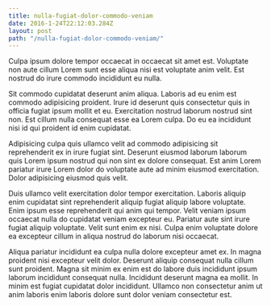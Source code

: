 ```yaml
---
title: nulla-fugiat-dolor-commodo-veniam
date: 2016-1-24T22:12:03.284Z
layout: post
path: "/nulla-fugiat-dolor-commodo-veniam/"
---
```


Culpa ipsum dolore tempor occaecat in occaecat sit amet est. Voluptate non aute cillum Lorem sunt esse aliqua nisi est voluptate anim velit. Est nostrud do irure commodo incididunt eu nulla.

Sit commodo cupidatat deserunt anim aliqua. Laboris ad eu enim est commodo adipisicing proident. Irure id deserunt quis consectetur quis in officia fugiat ipsum mollit et eu. Exercitation nostrud laborum nostrud sint non. Est cillum nulla consequat esse ea Lorem culpa. Do eu ea incididunt nisi id qui proident id enim cupidatat.

Adipisicing culpa quis ullamco velit ad commodo adipisicing sit reprehenderit ex in irure fugiat sint. Deserunt eiusmod laborum laborum quis Lorem ipsum nostrud qui non sint ex dolore consequat. Est anim Lorem pariatur irure Lorem dolor do voluptate aute ad minim eiusmod exercitation. Dolor adipisicing eiusmod quis velit.

Duis ullamco velit exercitation dolor tempor exercitation. Laboris aliquip enim cupidatat sint reprehenderit aliquip fugiat aliquip labore voluptate. Enim ipsum esse reprehenderit qui anim qui tempor. Velit veniam ipsum occaecat nulla do cupidatat veniam excepteur eu. Pariatur aute sint irure fugiat aliquip voluptate. Velit sunt enim ex nisi. Culpa enim voluptate dolore ea excepteur cillum in aliqua nostrud do laborum nisi occaecat.

Aliqua pariatur incididunt ea culpa nulla dolore excepteur amet ex. In magna proident nisi excepteur velit dolor. Deserunt aliquip consequat nulla cillum sunt proident. Magna sit minim ex enim est do labore duis incididunt ipsum laborum incididunt consequat nulla. Incididunt deserunt magna ea mollit. In minim est fugiat cupidatat dolor incididunt. Ullamco non consectetur anim ut anim laboris enim laboris dolore sunt dolor veniam consectetur est.